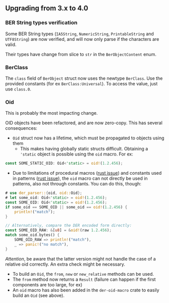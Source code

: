 ## Upgrading from 3.x to 4.0

### BER String types verification

Some BER String types (`IA5String`, `NumericString`, `PrintableString` and `UTF8String`) are now
verified, and will now only parse if the characters are valid.

Their types have change from slice to `str` in the `BerObjectContent` enum.

### BerClass

The `class` field of `BerObject` struct now uses the newtype `BerClass`. Use the provided constants
(for ex `BerClass:Universal`). To access the value, just use `class.0`.

### Oid

This is probably the most impacting change.

OID objects have been refactored, and are now zero-copy. This has several consequences:

- `Oid` struct now has a lifetime, which must be propagated to objects using them
  - This makes having globally static structs difficult. Obtaining a `'static` object is possible
    using the `oid` macro. For ex:

```rust
const SOME_STATIC_OID: Oid<'static> = oid!(1.2.456);
```

- Due to limitations of procedural macros  ([rust
  issue](https://github.com/rust-lang/rust/issues/54727)) and constants used in patterns ([rust issue](https://github.com/rust-lang/rust/issues/31434)), the `oid` macro can not directly be used in patterns, also not through constants.
You can do this, though:

```rust
# use der_parser::{oid, oid::Oid};
# let some_oid: Oid<'static> = oid!(1.2.456);
const SOME_OID: Oid<'static> = oid!(1.2.456);
if some_oid == SOME_OID || some_oid == oid!(1.2.456) {
    println!("match");
}

// Alternatively, compare the DER encoded form directly:
const SOME_OID_RAW: &[u8] = &oid!(raw 1.2.456);
match some_oid.bytes() {
    SOME_OID_RAW => println!("match"),
    _ => panic!("no match"),
}
```
*Attention*, be aware that the latter version might not handle the case of a relative oid correctly. An
extra check might be necessary.

- To build an `Oid`, the `from`, `new` or `new_relative` methods can be used.
- The `from` method now returns a `Result` (failure can happen if the first components are too
  large, for ex)
- An `oid` macro has also been added in the `der-oid-macro` crate to easily build an `Oid` (see
  above).
